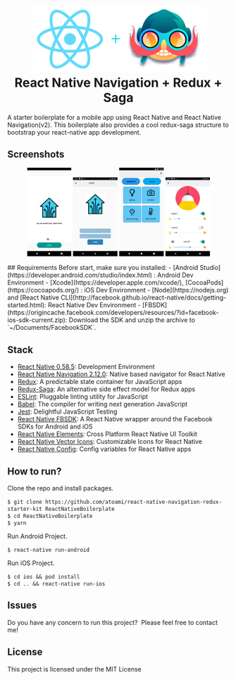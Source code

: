 <h1 align="center">
  <img src="logo.png"/><br>
  React Native Navigation + Redux + Saga
</h1>

A starter boilerplate for a mobile app using React Native and React Native Navigation(v2). This boilerplate also provides a cool redux-saga structure to bootstrap your react-native app development.

## Screenshots

 <p align="center" >
        <img width="20%" src="img/1.png">
        <img width="20%" src="img/2.png">
        <img width="20%" src="img/3.png">
        <img width="20%" src="img/4.png">
    </p>
## Requirements
Before start, make sure you installed:
- [Android Studio](https://developer.android.com/studio/index.html) : Android Dev Environment
- [Xcode](https://developer.apple.com/xcode/), [CocoaPods](https://cocoapods.org/) : iOS Dev Environment
- [Node](https://nodejs.org) and [React Native CLI](http://facebook.github.io/react-native/docs/getting-started.html): React Native Dev Environment
- [FBSDK](https://origincache.facebook.com/developers/resources/?id=facebook-ios-sdk-current.zip): Download the SDK and unzip the archive to `~/Documents/FacebookSDK`.

## Stack
- [React Native 0.58.5](https://facebook.github.io/react-native/): Development Environment
- [React Native Navigation 2.12.0](https://github.com/wix/react-native-navigation): Native based navigator for React Native
- [Redux](http://redux.js.org/): A predictable state container for JavaScript apps
- [Redux-Saga](https://redux-saga.js.org/docs/api/): An alternative side effect model for Redux apps
- [ESLint](https://eslint.org/): Pluggable linting utility for JavaScript
- [Babel](http://babeljs.io/): The compiler for writing next generation JavaScript
- [Jest](https://jestjs.io/): Delightful JavaScript Testing
- [React Native FBSDK](https://github.com/facebook/react-native-fbsdk): A React Native wrapper around the Facebook SDKs for Android and iOS
- [React Native Elements](https://react-native-training.github.io/react-native-elements/): Cross Platform React Native UI Toolkit
- [React Native Vector Icons](https://oblador.github.io/react-native-vector-icons/): Customizable Icons for React Native
- [React Native Config](https://github.com/luggit/react-native-config): Config variables for React Native apps

## How to run?

Clone the repo and install packages.
```shell
$ git clone https://github.com/atoami/react-native-navigation-redux-starter-kit ReactNativeBoilerplate
$ cd ReactNativeBoilerplate
$ yarn
```

Run Android Project.
```shell
$ react-native run-android
```

Run iOS Project.
```shell
$ cd ios && pod install
$ cd .. && react-native run-ios
```

## Issues

Do you have any concern to run this project?&nbsp;&nbsp;Please feel free to contact me!

## License

This project is licensed under the MIT License
